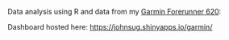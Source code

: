 Data analysis using R and data from my [Garmin Forerunner 620](https://buy.garmin.com/en-US/US/gifts/forerunner-620/prod122785.html):

Dashboard hosted here: https://johnsug.shinyapps.io/garmin/
